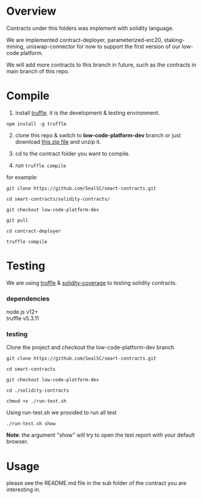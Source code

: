 # Overview
Contracts under this folders was implement with solidity language.  

We are implemented contract-deployer, parameterized-erc20, staking-mining, uniswap-connector for now to support the first version of our low-code platform.  

We will add more contracts to this branch in future, such as the contracts in main branch of this repo.  

# Compile



1. install [truffle](https://www.trufflesuite.com/docs/truffle/getting-started/installation). it is the development & testing environment.  

```
npm install -g truffle
```

2. clone this repo & switch to **low-code-platform-dev** branch or just download [this zip file](https://github.com/SealSC/smart-contracts/archive/refs/heads/low-code-platform-dev.zip) and unzip it.

3. cd to the contract folder you want to compile.

4. run ```truffle compile```

for example: 
```
git clone https://github.com/SealSC/smart-contracts.git

cd smart-contracts/solidity-contracts/

git checkout low-code-platform-dev

git pull

cd contract-deployer

truffle compile
```

# Testing

We are using [truffle](https://www.trufflesuite.com/docs/truffle/quickstart) & [solidity-coverage](https://github.com/sc-forks/solidity-coverage) to testing solidity contracts.

### dependencies

node.js v12+  
truffle v5.3.11  

### testing

Clone the project and checkout the low-code-platform-dev branch

```
git clone https://github.com/SealSC/smart-contracts.git

cd smart-contracts

git checkout low-code-platform-dev

cd ./solidity-contracts

chmod +x ./run-test.sh

```  

Using run-test.sh we provided to run all test
```
./run-test.sh show
```

**Note**: the argument "show" will try to open the test report with your default browser.

# Usage
please see the README.md file in the sub folder of the contract you are interesting in.  